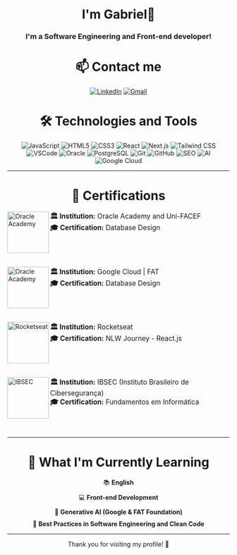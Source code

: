 <h1 align="center"> I'm Gabriel👋 </h1>
<h3 align="center"> I'm a Software Engineering and Front-end developer! </h3>

<div align="center">
  <h1>📫 Contact me</h1>

 [![LinkedIn](https://img.shields.io/badge/LinkedIn-0077B5?logo=linkedin&logoColor=white)](https://www.linkedin.com/in/gabriel-f-pacheco/)
 [![Gmail](https://img.shields.io/badge/Gmail-D14836?logo=gmail&logoColor=white)](mailto:contato.gabrielfpacheco@gmail.com)
</div>

<div align="center">
  <h1>🛠️ Technologies and Tools</h1>
  
  <img src="https://img.shields.io/badge/JavaScript-F7DF1E?style=for-the-badge&logo=javascript&logoColor=black" alt="JavaScript" />
  <img src="https://img.shields.io/badge/HTML5-E34F26?style=for-the-badge&logo=html5&logoColor=white" alt="HTML5" />
  <img src="https://img.shields.io/badge/CSS3-1572B6?style=for-the-badge&logo=css3&logoColor=white" alt="CSS3" /> 
  <img src="https://img.shields.io/badge/React-61DAFB?style=for-the-badge&logo=react&logoColor=black" alt="React" />
  <img src="https://img.shields.io/badge/Next.js-000000?style=for-the-badge&logo=nextdotjs&logoColor=white" alt="Next.js" />
  <img src="https://img.shields.io/badge/Tailwind%20CSS-38B2AC?style=for-the-badge&logo=tailwind-css&logoColor=white" alt="Tailwind CSS" />
  <img src="https://img.shields.io/badge/VSCode-007ACC?style=for-the-badge&logo=visual-studio-code&logoColor=white" alt="VSCode" />
  <img src="https://img.shields.io/badge/Oracle-F80000?style=for-the-badge&logo=oracle&logoColor=white" alt="Oracle" />
  <img src="https://img.shields.io/badge/PostgreSQL-336791?style=for-the-badge&logo=postgresql&logoColor=white" alt="PostgreSQL" />
  <img src="https://img.shields.io/badge/Git-F05032?style=for-the-badge&logo=git&logoColor=white" alt="Git" />
  <img src="https://img.shields.io/badge/GitHub-181717?style=for-the-badge&logo=github&logoColor=white" alt="GitHub" />
  <img src="https://img.shields.io/badge/SEO-4B8BBE?style=for-the-badge&logo=google&logoColor=white" alt="SEO" />
  <img src="https://img.shields.io/badge/AI-0078D4?style=for-the-badge&logo=ai&logoColor=white" alt="AI" />
  <img src="https://img.shields.io/badge/Google%20Cloud-4285F4?style=for-the-badge&logo=google-cloud&logoColor=white" alt="Google Cloud" />
</div>

---
<div>
  <h1 align="center">📜 Certifications</h1>

  [<img align="left" width="94px" alt="Oracle Academy" src="https://brasilpaisdigital.com.br/wp-content/uploads/2022/09/oracle_academy.png"/>](#)
  <p align="left" style="font-size: 1.1em;">
    <strong>🏛 Institution:</strong> Oracle Academy and Uni-FACEF <br />
    <strong>🎓 Certification:</strong> Database Design
  </p>
  <br clear="left"/><br />

  [<img align="left" width="94px" alt="Oracle Academy" src="https://media.licdn.com/dms/image/v2/D4D0BAQE1wCOzZvcerQ/company-logo_200_200/company-logo_200_200/0/1709654249397/fundacaofat_logo?e=1742428800&v=beta&t=UeNa4kkSoTgOCY7-_isY1JhGAuUMTD1s-3YD5Fnaz4U"/>](#)
  <p align="left" style="font-size: 1.1em;">
    <strong>🏛 Institution:</strong> Google Cloud | FAT <br />
    <strong>🎓 Certification:</strong> Database Design
  </p>
  <br clear="left"/><br />

  [<img align="left" width="94px" alt="Rocketseat" src="https://avatars.githubusercontent.com/u/28929274?s=200&v=4"/>](#)
  <p align="left" style="font-size: 1.1em;">
    <strong>🏛 Institution:</strong> Rocketseat <br />
    <strong>🎓 Certification:</strong> NLW Journey - React.js
  </p>
  <br clear="left"/><br />

  [<img align="left" width="94px" alt="IBSEC" src="https://content.app-us1.com/gQoMa/2023/12/21/89284f77-fbd2-4daf-8846-12dce50824ba.png"/>](#)
  <p align="left" style="font-size: 1.1em;">
    <strong>🏛 Institution:</strong> IBSEC (Instituto Brasileiro de Cibersegurança) <br />
    <strong>🎓 Certification:</strong> Fundamentos em Informática
  </p>
  <br clear="left"/><br />

</div>

---

<div align="center">
  <h1>🌱 What I'm Currently Learning</h1>
  <ul style="list-style-type: none; padding: 0;">
    <li style="margin: 10px 0;">📚 <strong>English</strong></li>
    <li style="margin: 10px 0;">💻 <strong>Front-end Development</strong></li>
    <li style="margin: 10px 0;">🤖 <strong>Generative AI (Google & FAT Foundation)</strong></li>
    <li style="margin: 10px 0;">🚀 <strong>Best Practices in Software Engineering and Clean Code</strong></li>
  </ul>
</div>

---
<div align="center">
  Thank you for visiting my profile! 🚀
</div>
